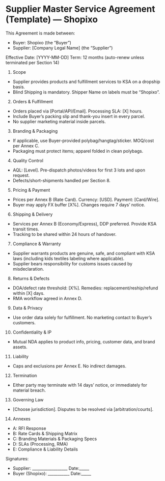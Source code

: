 # Supplier Master Service Agreement (Template) — Shopixo

This Agreement is made between:
- Buyer: Shopixo (the “Buyer”)
- Supplier: [Company Legal Name] (the “Supplier”)

Effective Date: [YYYY-MM-DD]
Term: 12 months (auto-renew unless terminated per Section 14)

1. Scope
- Supplier provides products and fulfillment services to KSA on a dropship basis.
- Blind Shipping is mandatory. Shipper Name on labels must be “Shopixo”.

2. Orders & Fulfillment
- Orders placed via [Portal/API/Email]. Processing SLA: [X] hours.
- Include Buyer’s packing slip and thank-you insert in every parcel.
- No supplier marketing material inside parcels.

3. Branding & Packaging
- If applicable, use Buyer-provided polybag/hangtag/sticker. MOQ/cost per Annex C.
- Packaging must protect items; apparel folded in clean polybags.

4. Quality Control
- AQL: [Level]. Pre-dispatch photos/videos for first 3 lots and upon request.
- Defects/short-shipments handled per Section 8.

5. Pricing & Payment
- Prices per Annex B (Rate Card). Currency: [USD]. Payment: [Card/Wire].
- Buyer may apply FX buffer [X%]. Changes require 7 days’ notice.

6. Shipping & Delivery
- Services per Annex B (Economy/Express), DDP preferred. Provide KSA transit times.
- Tracking to be shared within 24 hours of handover.

7. Compliance & Warranty
- Supplier warrants products are genuine, safe, and compliant with KSA laws (including kids textiles labeling where applicable).
- Supplier bears responsibility for customs issues caused by misdeclaration.

8. Returns & Defects
- DOA/defect rate threshold: [X%]. Remedies: replacement/reship/refund within [X] days.
- RMA workflow agreed in Annex D.

9. Data & Privacy
- Use order data solely for fulfillment. No marketing contact to Buyer’s customers.

10. Confidentiality & IP
- Mutual NDA applies to product info, pricing, customer data, and brand assets.

11. Liability
- Caps and exclusions per Annex E. No indirect damages.

12. Termination
- Either party may terminate with 14 days’ notice, or immediately for material breach.

13. Governing Law
- [Choose jurisdiction]. Disputes to be resolved via [arbitration/courts].

14. Annexes
- A: RFI Response
- B: Rate Cards & Shipping Matrix
- C: Branding Materials & Packaging Specs
- D: SLAs (Processing, RMA)
- E: Compliance & Liability Details

Signatures:
- Supplier: __________________  Date:_____
- Buyer (Shopixo): ___________ Date:_____
